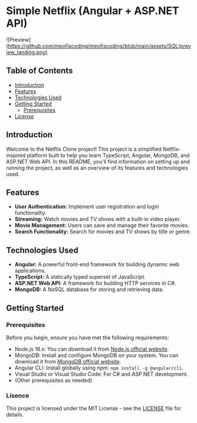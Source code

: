 # Simple Netflix (Angular + ASP.NET API)

![Preview](https://github.com/meofiscoding/meofiscoding/blob/main/assets/SQL(preview_landing.png)

## Table of Contents

- [Introduction](#introduction)
- [Features](#features)
- [Technologies Used](#technologies-used)
- [Getting Started](#getting-started)
  - [Prerequisites](#prerequisites)
- [License](#license)

## Introduction

Welcome to the Netflix Clone project! This project is a simplified Netflix-inspired platform built to help you learn TypeScript, Angular, MongoDB, and ASP.NET Web API. In this README, you'll find information on setting up and running the project, as well as an overview of its features and technologies used.

## Features

- **User Authentication:** Implement user registration and login functionality.
- **Streaming:** Watch movies and TV shows with a built-in video player.
- **Movie Management:** Users can save and manage their favorite movies.
- **Search Functionality:** Search for movies and TV shows by title or genre.

## Technologies Used

- **Angular:** A powerful front-end framework for building dynamic web applications.
- **TypeScript:** A statically typed superset of JavaScript.
- **ASP.NET Web API:** A framework for building HTTP services in C#.
- **MongoDB:** A NoSQL database for storing and retrieving data.

## Getting Started

### Prerequisites

Before you begin, ensure you have met the following requirements:

- Node.js 16.x: You can download it from [Node.js official website](https://nodejs.org/).
- MongoDB: Install and configure MongoDB on your system. You can download it from [MongoDB official website](https://www.mongodb.com/).
- Angular CLI: Install globally using npm: `npm install -g @angular/cli`.
- Visual Studio or Visual Studio Code: For C# and ASP.NET development.
- (Other prerequisites as needed)

### Lisence
This project is licensed under the MIT License - see the [LICENSE](https://chat.openai.com/LICENSE) file for details.

